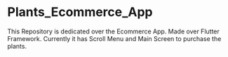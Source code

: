 # Plants_Ecommerce_App
This Repository is dedicated over the Ecommerce App. Made over Flutter Framework. Currently it has Scroll Menu and Main Screen to purchase the plants. 
